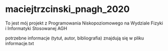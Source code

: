 # maciejtrzcinski_pnagh_2020

To jest mój projekt z Programowania Niskopoziomowego na Wydziale Fizyki i Informatyki Stosowanej AGH

potrzebne informacje (tytuł, autor, bibliografia) znajdują się w pliku informacje.txt
